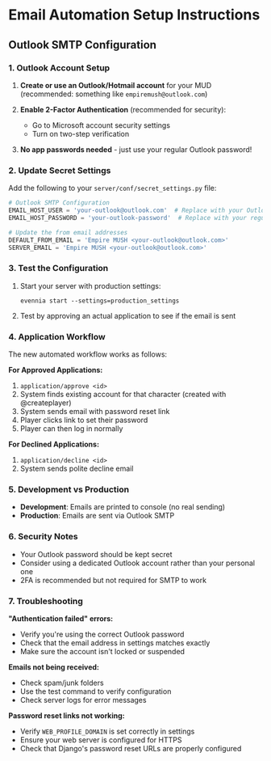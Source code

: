 # Email Automation Setup Instructions

## Outlook SMTP Configuration

### 1. Outlook Account Setup

1. **Create or use an Outlook/Hotmail account** for your MUD (recommended: something like `empiremush@outlook.com`)

2. **Enable 2-Factor Authentication** (recommended for security):
   - Go to Microsoft account security settings
   - Turn on two-step verification

3. **No app passwords needed** - just use your regular Outlook password!

### 2. Update Secret Settings

Add the following to your `server/conf/secret_settings.py` file:

```python
# Outlook SMTP Configuration
EMAIL_HOST_USER = 'your-outlook@outlook.com'  # Replace with your Outlook address
EMAIL_HOST_PASSWORD = 'your-outlook-password'  # Replace with your regular Outlook password

# Update the from email addresses
DEFAULT_FROM_EMAIL = 'Empire MUSH <your-outlook@outlook.com>'
SERVER_EMAIL = 'Empire MUSH <your-outlook@outlook.com>'
```

### 3. Test the Configuration

1. Start your server with production settings:
   ```
   evennia start --settings=production_settings
   ```

2. Test by approving an actual application to see if the email is sent

### 4. Application Workflow

The new automated workflow works as follows:

**For Approved Applications:**
1. `application/approve <id>` 
2. System finds existing account for that character (created with @createplayer)
3. System sends email with password reset link
4. Player clicks link to set their password
5. Player can then log in normally

**For Declined Applications:**
1. `application/decline <id>`
2. System sends polite decline email

### 5. Development vs Production

- **Development**: Emails are printed to console (no real sending)
- **Production**: Emails are sent via Outlook SMTP

### 6. Security Notes

- Your Outlook password should be kept secret
- Consider using a dedicated Outlook account rather than your personal one
- 2FA is recommended but not required for SMTP to work

### 7. Troubleshooting

**"Authentication failed" errors:**
- Verify you're using the correct Outlook password
- Check that the email address in settings matches exactly
- Make sure the account isn't locked or suspended

**Emails not being received:**
- Check spam/junk folders
- Use the test command to verify configuration
- Check server logs for error messages

**Password reset links not working:**
- Verify `WEB_PROFILE_DOMAIN` is set correctly in settings
- Ensure your web server is configured for HTTPS
- Check that Django's password reset URLs are properly configured
